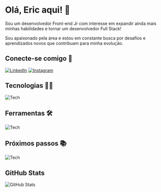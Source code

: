 # Olá, Eric aqui! 👋

Sou um desenvolvedor Front-end Jr com interesse em expandir ainda mais minhas habilidades e tornar um desenvolvedor Full Stack!

Sou apaixonado pela área e estou em constante busca por desafios e aprendizados novos que contribuam para minha evolução.

## Conecte-se comigo 🤝

[![LinkedIn](https://skills.thijs.gg/icons?i=linkedin)](https://www.linkedin.com/in/eric-mameluk/) [![Instagram](https://skills.thijs.gg/icons?i=instagram)](https://www.instagram.com/ericmameluk/)

## Tecnologias 👨‍💻

![Tech](https://skills.thijs.gg/icons?i=html,css,js,git,github,cloudflare,wordpress,md&perline=10)

## Ferramentas 🛠

![Tech](https://skills.thijs.gg/icons?i=figma,vscode,idea&perline=10)

## Próximos passos 📚

![Tech](https://skills.thijs.gg/icons?i=jquery,bootstrap,regex,mysql,nodejs,typescript,react,sass,tailwind,php,laravel,java,go,next,aws,gcp&perline=10)

## GitHub Stats

![GitHub Stats](https://github-readme-stats.vercel.app/api?username=ericmmk&theme=transparent&bg_color=45,CC214C,F72A5D&border_color=fff&show_icons=true&icon_color=F5D76E&title_color=F5D76E&text_color=FFF&hide_title=true&hide=stars&count_private=true&include_all_commits=true)